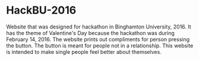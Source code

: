 # HackBU-2016
Website that was designed for hackathon in Binghamton University, 2016. It has the theme of Valentine's Day because the hackathon was during February 14, 2016. The website prints out compliments for person pressing the button. The button is meant for people not in a relationship. This website is intended to make single people feel better about themselves. 
